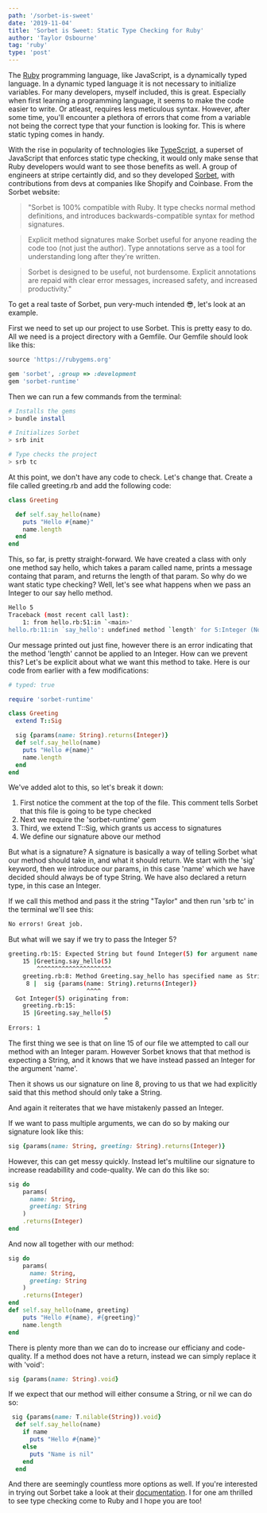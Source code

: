 ```yaml
---
path: '/sorbet-is-sweet'
date: '2019-11-04'
title: 'Sorbet is Sweet: Static Type Checking for Ruby'
author: 'Taylor Osbourne'
tag: 'ruby'
type: 'post'
---
```


The [Ruby](https://www.ruby-lang.org/en/) programming language, like JavaScript, is a dynamically typed language. In a dynamic typed language it is not necessary to initialize variables. For many developers, myself included, this is great. Especially when first learning a programming language, it seems to make the code easier to write. Or atleast, requires less meticulous syntax. However, after some time, you'll encounter a plethora of errors that come from a variable not being the correct type that your function is looking for. This is where static typing comes in handy.

With the rise in popularity of technologies like [TypeScript](https://www.typescriptlang.org/), a superset of JavaScript that enforces static type checking, it would only make sense that Ruby developers would want to see those benefits as well. A group of engineers at stripe certaintly did, and so they developed [Sorbet](https://sorbet.org/), with contributions from devs at companies like Shopify and Coinbase. From the Sorbet website:

> "Sorbet is 100% compatible with Ruby. It type checks normal method definitions, and introduces backwards-compatible syntax for method signatures.

> Explicit method signatures make Sorbet useful for anyone reading the code too (not just the author). Type annotations serve as a tool for understanding long after they're written.

> Sorbet is designed to be useful, not burdensome. Explicit annotations are repaid with clear error messages, increased safety, and increased productivity."

To get a real taste of Sorbet, pun very-much intended 😎, let's look at an example.

First we need to set up our project to use Sorbet. This is pretty easy to do. All we need is a project directory with a Gemfile. Our Gemfile should look like this:

```ruby
source 'https://rubygems.org'

gem 'sorbet', :group => :development
gem 'sorbet-runtime'
```

Then we can run a few commands from the terminal:

```bash
# Installs the gems
> bundle install

# Initializes Sorbet
> srb init

# Type checks the project
> srb tc
```

At this point, we don't have any code to check. Let's change that. Create a file called greeting.rb and add the following code:

```ruby
class Greeting

  def self.say_hello(name)
    puts "Hello #{name}"
    name.length
  end
end
```

This, so far, is pretty straight-forward. We have created a class with only one method say hello, which takes a param called name, prints a message containg that param, and returns the length of that param. So why do we want static type checking? Well, let's see what happens when we pass an Integer to our say hello method.

```bash
Hello 5
Traceback (most recent call last):
	1: from hello.rb:51:in `<main>'
hello.rb:11:in `say_hello': undefined method `length' for 5:Integer (NoMethodError)
```

Our message printed out just fine, however there is an error indicating that the method 'length' cannot be applied to an Integer. How can we prevent this? Let's be explicit about what we want this method to take. Here is our code from earlier with a few modifications:

```ruby
# typed: true

require 'sorbet-runtime'

class Greeting
  extend T::Sig

  sig {params(name: String).returns(Integer)}
  def self.say_hello(name)
    puts "Hello #{name}"
    name.length
  end
end
```

We've added alot to this, so let's break it down:

1. First notice the comment at the top of the file. This comment tells Sorbet that this file is going to be type checked
2. Next we require the 'sorbet-runtime' gem
3. Third, we extend T::Sig, which grants us access to signatures
4. We define our signature above our method

But what is a signature? A signature is basically a way of telling Sorbet what our method should take in, and what it should return. We start with the 'sig' keyword, then we introduce our params, in this case 'name' which we have decided should always be of type String. We have also declared a return type, in this case an Integer.

If we call this method and pass it the string "Taylor" and then run 'srb tc' in the terminal we'll see this:

```bash
No errors! Great job.
```

But what will we say if we try to pass the Integer 5?

```bash
greeting.rb:15: Expected String but found Integer(5) for argument name https://srb.help/7002
    15 |Greeting.say_hello(5)
        ^^^^^^^^^^^^^^^^^^^^^
    greeting.rb:8: Method Greeting.say_hello has specified name as String
     8 |  sig {params(name: String).returns(Integer)}
                      ^^^^
  Got Integer(5) originating from:
    greeting.rb:15:
    15 |Greeting.say_hello(5)
                           ^
Errors: 1
```

The first thing we see is that on line 15 of our file we attempted to call our method with an Integer param. However Sorbet knows that that method is expecting a String, and it knows that we have instead passed an Integer for the argument 'name'.

Then it shows us our signature on line 8, proving to us that we had explicitly said that this method should only take a String.

And again it reiterates that we have mistakenly passed an Integer.

If we want to pass multiple arguments, we can do so by making our signature look like this:

```ruby
sig {params(name: String, greeting: String).returns(Integer)}
```

However, this can get messy quickly. Instead let's multiline our signature to increase readabillity and code-quality. We can do this like so:

```ruby
sig do
    params(
      name: String,
      greeting: String
    )
    .returns(Integer)
end
```

And now all together with our method:

```ruby
sig do
    params(
      name: String,
      greeting: String
    )
    .returns(Integer)
end
def self.say_hello(name, greeting)
    puts "Hello #{name}, #{greeting}"
    name.length
end
```

There is plenty more than we can do to increase our efficiany and code-quality. If a method does not have a return, instead we can simply replace it with 'void':

```ruby
sig {params(name: String).void}
```

If we expect that our method will either consume a String, or nil we can do so:

```ruby
 sig {params(name: T.nilable(String)).void}
  def self.say_hello(name)
    if name
      puts "Hello #{name}"
    else
      puts "Name is nil"
    end
  end
```

And there are seemingly countless more options as well. If you're interested in trying out Sorbet take a look at their [documentation](https://sorbet.org/docs/overview). I for one am thrilled to see type checking come to Ruby and I hope you are too!
